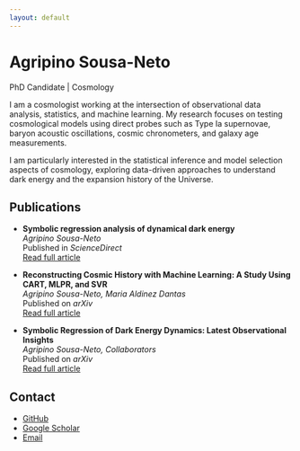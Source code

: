```yaml
---
layout: default
---
```


# Agripino Sousa-Neto
PhD Candidate |  Cosmology

I am a cosmologist working at the intersection of observational data analysis, statistics, and machine learning.
My research focuses on testing cosmological models using direct probes such as Type Ia supernovae, baryon acoustic oscillations, cosmic chronometers, and galaxy age measurements.

I am particularly interested in the statistical inference and model selection aspects of cosmology, exploring data-driven approaches to understand dark energy and the expansion history of the Universe.


## Publications
- **Symbolic regression analysis of dynamical dark energy**  
  *Agripino Sousa-Neto*  
  Published in *ScienceDirect*  
  [Read full article](https://www.sciencedirect.com/science/article/abs/pii/S2212686425003012?via%3Dihub)

- **Reconstructing Cosmic History with Machine Learning: A Study Using CART, MLPR, and SVR**  
  *Agripino Sousa-Neto, Maria Aldinez Dantas*  
  Published on *arXiv*  
  [Read full article](https://arxiv.org/abs/2505.17205)

- **Symbolic Regression of Dark Energy Dynamics: Latest Observational Insights**  
  *Agripino Sousa-Neto, Collaborators*  
  Published on *arXiv*  
  [Read full article](https://arxiv.org/abs/2509.26611)

## Contact
- [GitHub](https://github.com/zouzaxd)
- [Google Scholar](https://scholar.google.com)
- [Email](mailto:agripinoneto@on.br)
